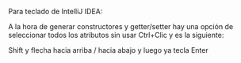 
Para teclado de IntelliJ IDEA:

A la hora de generar constructores y getter/setter hay una opción de seleccionar todos los atributos sin usar Ctrl+Clic y es la siguiente:

Shift y flecha hacia arriba / hacia abajo y luego ya tecla Enter